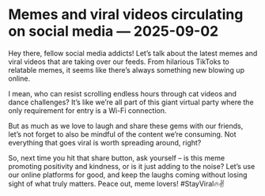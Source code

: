 # Memes and viral videos circulating on social media — 2025-09-02

Hey there, fellow social media addicts! Let’s talk about the latest memes and viral videos that are taking over our feeds. From hilarious TikToks to relatable memes, it seems like there’s always something new blowing up online.

I mean, who can resist scrolling endless hours through cat videos and dance challenges? It’s like we’re all part of this giant virtual party where the only requirement for entry is a Wi-Fi connection.

But as much as we love to laugh and share these gems with our friends, let’s not forget to also be mindful of the content we’re consuming. Not everything that goes viral is worth spreading around, right?

So, next time you hit that share button, ask yourself – is this meme promoting positivity and kindness, or is it just adding to the noise? Let’s use our online platforms for good, and keep the laughs coming without losing sight of what truly matters. Peace out, meme lovers! #StayViral🔥✌️